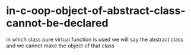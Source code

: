 # in-c-oop-object-of-abstract-class-cannot-be-declared
in which class pure virtual function is used we will say the abstract class and we cannot make the object of that class 
